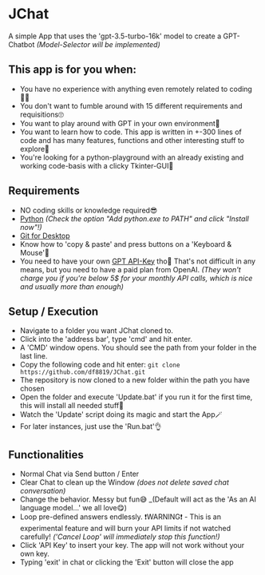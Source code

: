 # JChat
A simple App that uses the 'gpt-3.5-turbo-16k' model to create a GPT-Chatbot _(Model-Selector will be implemented)_

## This app is for you when:
- You have no experience with anything even remotely related to coding🧑‍💻
- You don't want to fumble around with 15 different requirements and requisitions🙄
- You want to play around with GPT in your own environment🤖
- You want to learn how to code. This app is written in +-300 lines of code and has many features, functions and other interesting stuff to explore🎉
- You're looking for a python-playground with an already existing and working code-basis with a clicky Tkinter-GUI🫡

## Requirements
- NO coding skills or knowledge required😎
- [Python](https://www.python.org/downloads/) _(Check the option "Add python.exe to PATH" and click "Install now"!)_
- [Git for Desktop](https://git-scm.com/downloads)
- Know how to 'copy & paste' and press buttons on a 'Keyboard & Mouse'🤔
- You need to have your own [GPT API-Key](https://platform.openai.com/account/api-keys) tho👀 That's not difficult in any means, but you need to have a paid plan from OpenAI. _(They won't charge you if you're below 5$ for your monthly API calls, which is nice and usually more than enough)_

## Setup / Execution
- Navigate to a folder you want JChat cloned to.
- Click into the 'address bar', type 'cmd' and hit enter.
- A 'CMD' window opens. You should see the path from your folder in the last line.
- Copy the following code and hit enter:
```git clone https://github.com/df8819/JChat.git```
- The repository is now cloned to a new folder within the path you have chosen
- Open the folder and execute 'Update.bat' if you run it for the first time, this will install all needed stuff🖖
- Watch the 'Update' script doing its magic and start the App🪄
- For later instances, just use the 'Run.bat'👌

## Functionalities
- Normal Chat via Send button / Enter
- Clear Chat to clean up the Window _(does not delete saved chat conversation)_
- Change the behavior. Messy but fun😅 _(Default will act as the 'As an AI language model...' we all love😋)
- Loop pre-defined answers endlessly. ❗WARNING❗ - This is an experimental feature and will burn your API limits if not watched carefully! _('Cancel Loop' will immediately stop this function!)_
- Click 'API Key' to insert your key. The app will not work without your own key.
- Typing 'exit' in chat or clicking the 'Exit' button will close the app